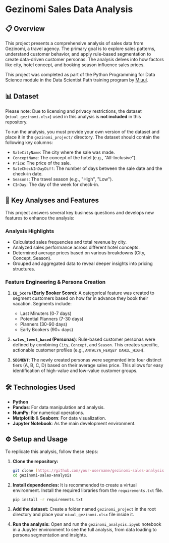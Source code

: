 # Gezinomi Sales Data Analysis

## 📋 Overview

This project presents a comprehensive analysis of sales data from Gezinomi, a travel agency. The primary goal is to explore sales patterns, understand customer behavior, and apply rule-based segmentation to create data-driven customer personas. The analysis delves into how factors like city, hotel concept, and booking season influence sales prices.

This project was completed as part of the Python Programming for Data Science module in the Data Scientist Path training program by [Miuul](https://miuul.com).

## 📊 Dataset

Please note: Due to licensing and privacy restrictions, the dataset (`miuul_gezinomi.xlsx`) used in this analysis is **not included** in this repository.

To run the analysis, you must provide your own version of the dataset and place it in the `gezinomi_project/` directory. The dataset should contain the following key columns:

* `SaleCityName`: The city where the sale was made.
* `ConceptName`: The concept of the hotel (e.g., "All-Inclusive").
* `Price`: The price of the sale.
* `SaleCheckInDayDiff`: The number of days between the sale date and the check-in date.
* `Seasons`: The travel season (e.g., "High", "Low").
* `CInDay`: The day of the week for check-in.

## 🚀 Key Analyses and Features

This project answers several key business questions and develops new features to enhance the analysis:

### Analysis Highlights
* Calculated sales frequencies and total revenue by city.
* Analyzed sales performance across different hotel concepts.
* Determined average prices based on various breakdowns (City, Concept, Season).
* Grouped and aggregated data to reveal deeper insights into pricing structures.

### Feature Engineering & Persona Creation
1.  **`EB_Score` (Early Booker Score)**: A categorical feature was created to segment customers based on how far in advance they book their vacation. Segments include:
    * Last Minuters (0-7 days)
    * Potential Planners (7-30 days)
    * Planners (30-90 days)
    * Early Bookers (90+ days)

2.  **`sales_level_based` (Personas)**: Rule-based customer personas were defined by combining `City`, `Concept`, and `Season`. This creates specific, actionable customer profiles (e.g., `ANTALYA_HERŞEY DAHIL_HIGH`).

3.  **`SEGMENT`**: The newly created personas were segmented into four distinct tiers (A, B, C, D) based on their average sales price. This allows for easy identification of high-value and low-value customer groups.

## 🛠️ Technologies Used

* **Python**
* **Pandas**: For data manipulation and analysis.
* **NumPy**: For numerical operations.
* **Matplotlib** & **Seaborn**: For data visualization.
* **Jupyter Notebook**: As the main development environment.

## ⚙️ Setup and Usage

To replicate this analysis, follow these steps:

1.  **Clone the repository:**
    ```bash
    git clone [https://github.com/your-username/gezinomi-sales-analysis.git](https://github.com/your-username/gezinomi-sales-analysis.git)
    cd gezinomi-sales-analysis
    ```

2.  **Install dependencies:**
    It is recommended to create a virtual environment. Install the required libraries from the `requirements.txt` file.
    ```bash
    pip install -r requirements.txt
    ```

3.  **Add the dataset:**
    Create a folder named `gezinomi_project` in the root directory and place your `miuul_gezinomi.xlsx` file inside it.

4.  **Run the analysis:**
    Open and run the `gezinomi_analysis.ipynb` notebook in a Jupyter environment to see the full analysis, from data loading to persona segmentation and insights.
